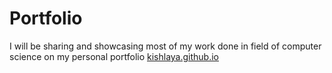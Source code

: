 # Portfolio

I will be sharing and showcasing most of my work done in field of computer science on my personal portfolio [kishlaya.github.io](kishlaya.github.io)

